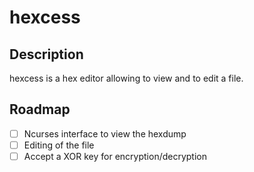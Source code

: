 # hexcess
## Description
hexcess is a hex editor allowing to view and to edit a file.

## Roadmap
- [ ] Ncurses interface to view the hexdump
- [ ] Editing of the file
- [ ] Accept a XOR key for encryption/decryption
